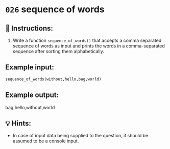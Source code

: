 # `026` sequence of words

## 📝 Instructions:

1. Write a function `sequence_of_words()` that accepts a comma separated sequence of words as input and prints the words in a comma-separated sequence after sorting them alphabetically.

## Example input:

```py
sequence_of_words(without,hello,bag,world)
```

## Example output:

bag,hello,without,world

## 💡 Hints:

+ In case of input data being supplied to the question, it should be assumed to be a console input.